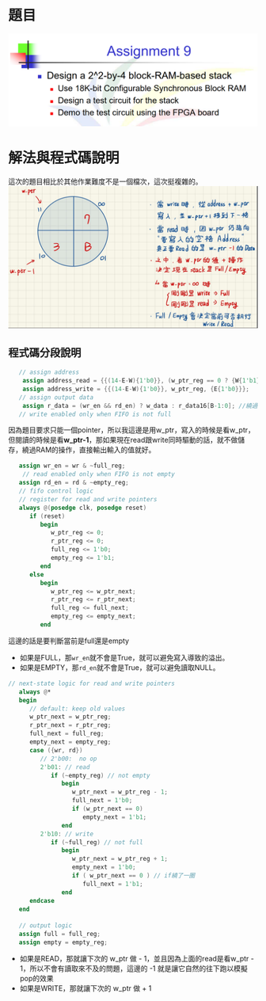 # 題目
![alt text](image.png)

# 解法與程式碼說明
這次的題目相比於其他作業難度不是一個檔次，這次挺複雜的。
![alt text](S__4440088.jpg)

## 程式碼分段說明
```Verilog
   // assign address
	assign address_read = {{(14-E-W){1'b0}}, (w_ptr_reg == 0 ? {W{1'b1}} : w_ptr_reg - 1), {E{1'b0}}};
	assign address_write = {{(14-E-W){1'b0}}, w_ptr_reg, {E{1'b0}}}; 
   // assign output data  
	assign r_data = (wr_en && rd_en) ? w_data : r_data16[B-1:0]; //繞過RAM，直接輸出輸入值
   // write enabled only when FIFO is not full
```

因為題目要求只能一個pointer，所以我這邊是用w_ptr，寫入的時候是看w_ptr，但閱讀的時候是看**w_ptr-1**，那如果現在read跟write同時驅動的話，就不做儲存，繞過RAM的操作，直接輸出輸入的值就好。

```Verilog
   assign wr_en = wr & ~full_reg;
	// read enabled only when FIFO is not empty
   assign rd_en = rd & ~empty_reg;
   // fifo control logic
   // register for read and write pointers
   always @(posedge clk, posedge reset)
      if (reset)
         begin
            w_ptr_reg <= 0;
            r_ptr_reg <= 0;
            full_reg <= 1'b0;
            empty_reg <= 1'b1;
         end
      else
         begin
            w_ptr_reg <= w_ptr_next;
            r_ptr_reg <= r_ptr_next;
            full_reg <= full_next;
            empty_reg <= empty_next;
         end
```
這邊的話是要判斷當前是full還是empty
- 如果是FULL，那`wr_en`就不會是True，就可以避免寫入導致的溢出。
- 如果是EMPTY，那`rd_en`就不會是True，就可以避免讀取NULL。


```Verilog
// next-state logic for read and write pointers
   always @*
   begin
      // default: keep old values
      w_ptr_next = w_ptr_reg;
      r_ptr_next = r_ptr_reg;
      full_next = full_reg;
      empty_next = empty_reg;
      case ({wr, rd})
         // 2'b00:  no op
         2'b01: // read
            if (~empty_reg) // not empty
               begin
                  w_ptr_next = w_ptr_reg - 1;
                  full_next = 1'b0;
                  if (w_ptr_next == 0)
                     empty_next = 1'b1;
               end
         2'b10: // write
            if (~full_reg) // not full
               begin
                  w_ptr_next = w_ptr_reg + 1;
                  empty_next = 1'b0;
                  if ( w_ptr_next == 0 ) // if繞了一圈
                     full_next = 1'b1;
               end
      endcase
   end

   // output logic
   assign full = full_reg;
   assign empty = empty_reg;
```

- 如果是READ，那就讓下次的 w_ptr 做 - 1，並且因為上面的read是看w_ptr - 1，所以不會有讀取來不及的問題，這邊的 -1 就是讓它自然的往下跑以模擬pop的效果
- 如果是WRITE，那就讓下次的 w_ptr 做 + 1